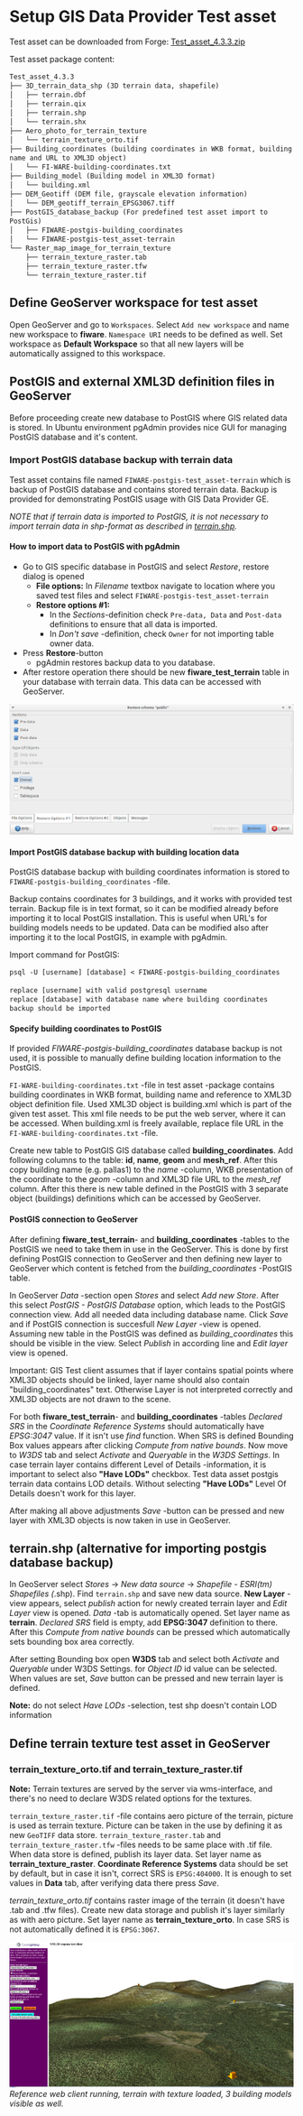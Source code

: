 # Setup GIS Data Provider Test asset

Test asset can be downloaded from Forge:
[Test\_asset\_4.3.3.zip](https://forge.fiware.org/frs/download.php/1659/FIWARE-Test_asset_4.3.3.zip "https://forge.fiware.org/frs/download.php/1659/FIWARE-Test_asset_4.3.3.zip")


Test asset package content:
     
    Test_asset_4.3.3
    ├── 3D_terrain_data_shp (3D terrain data, shapefile)
    │   ├── terrain.dbf
    │   ├── terrain.qix
    │   ├── terrain.shp
    │   └── terrain.shx
    ├── Aero_photo_for_terrain_texture
    │   └── terrain_texture_orto.tif
    ├── Building_coordinates (building coordinates in WKB format, building name and URL to XML3D object)
    │   └── FI-WARE-building-coordinates.txt
    ├── Building_model (Building model in XML3D format)
    │   └── building.xml 
    ├── DEM_Geotiff (DEM file, grayscale elevation information)
    │   └── DEM_geotiff_terrain_EPSG3067.tiff
    ├── PostGIS_database_backup (For predefined test asset import to PostGis)
    │   ├── FIWARE-postgis-building_coordinates
    │   └── FIWARE-postgis-test_asset-terrain
    └── Raster_map_image_for_terrain_texture
        ├── terrain_texture_raster.tab
        ├── terrain_texture_raster.tfw
        └── terrain_texture_raster.tif





## Define GeoServer workspace for test asset

Open GeoServer and go to `Workspaces`. Select `Add new workspace` and name new workspace to **fiware**. `Namespace URI` needs to be defined as well. Set workspace as **Default Workspace** so that all new layers will be automatically assigned to this workspace.

## PostGIS and external XML3D definition files in GeoServer

Before proceeding create new database to PostGIS where GIS related data is stored. In Ubuntu environment pgAdmin provides nice GUI for managing PostGIS database and it's content.

### Import PostGIS database backup with terrain data

Test asset contains file named `FIWARE-postgis-test_asset-terrain` which is backup of PostGIS database and contains stored terrain data. Backup is provided for demonstrating PostGIS usage with GIS Data Provider GE.

*NOTE that if terrain data is imported to PostGIS, it is not necessary to import terrain data in shp-format as described in [terrain.shp](#terrain.shp).*

#### How to import data to PostGIS with pgAdmin
-   Go to GIS specific database in PostGIS and select *Restore*, restore dialog is opened
    -   **File options:** In *Filename* textbox navigate to location where you saved test files and select `FIWARE-postgis-test_asset-terrain`
    -   **Restore options \#1:**
        -   In the *Sections*-definition check `Pre-data, Data` and `Post-data` definitions to ensure that all data is  imported.
        -   In *Don't save* -definition, check `Owner` for not importing table owner data.
-   Press **Restore**-button
       -   pgAdmin restores backup data to you database.
-   After restore operation there should be new **fiware_test_terrain** table in your database with terrain data. This data can be accessed with GeoServer.

![](images/Postgis_import.png)

#### Import PostGIS database backup with building location data

PostGIS database backup with building coordinates information is stored to `FIWARE-postgis-building_coordinates` -file.

Backup contains coordinates for 3 buildings, and it works with provided test terrain. Backup file is in text format, so it can be modified already before importing it to local PostGIS installation. This is useful when URL's for building models needs to be updated. Data can be modified also after importing it to the local PostGIS, in example with pgAdmin.

Import command for PostGIS:

    psql -U [username] [database] < FIWARE-postgis-building_coordinates

    replace [username] with valid postgresql username
    replace [database] with database name where building coordinates backup should be imported


#### Specify building coordinates to PostGIS

If provided *FIWARE-postgis-building\_coordinates* database backup is not used, it is possible to manually define building location information to the PostGIS.

`FI-WARE-building-coordinates.txt` -file in test asset -package contains building coordinates in WKB format, building name and reference to XML3D object definition file. Used XML3D object is building.xml which is part of the given test asset. This xml file needs to be put the web server, where it can be accessed. When building.xml is freely available, replace file URL in the `FI-WARE-building-coordinates.txt` -file.

Create new table to PostGIS GIS database called **building_coordinates**. Add following columns to the table: **id**, **name**, **geom** and **mesh\_ref**. After this copy building name (e.g. pallas1) to the *name* -column, WKB presentation of the coordinate to the *geom* -column and XML3D file URL to the *mesh\_ref* column. After this there is new table defined in the PostGIS with 3 separate object (buildings) definitions which can be accessed by GeoServer.

#### PostGIS connection to GeoServer

After defining **fiware_test_terrain**- and **building_coordinates** -tables to the PostGIS we need to take them in use in the GeoServer. This is done by first defining PostGIS connection to GeoServer and then defining new layer to GeoServer which content is fetched from the *building_coordinates* -PostGIS table.

In GeoServer *Data* -section open *Stores* and select *Add new Store*. After this select *PostGIS - PostGIS Database* option, which leads to the PostGIS connection view. Add all needed data including database
name. Click *Save* and if PostGIS connection is succesfull *New Layer* -view is opened. Assuming new table in the PostGIS was defined as *building\_coordinates* this should be visible in the view. Select *Publish* in according line and *Edit layer* view is opened.

Important: GIS Test client assumes that if layer contains spatial points where XML3D objects should be linked, layer name should also contain "building\_coordinates" text. Otherwise Layer is not interpreted correctly and XML3D objects are not drawn to the scene.

For both **fiware\_test\_terrain**- and **building\_coordinates** -tables *Declared SRS* in the *Coordinate Reference Systems* should automatically have *EPSG:3047* value. If it isn't use *find* function. When SRS is defined Bounding Box values appears after clicking *Compute from native bounds*. Now move to *W3DS* tab and select *Activate* and *Queryable* in the *W3DS Settings*. In case terrain layer contains different Level of Details -information, it is important to select also **"Have LODs"** checkbox. Test data asset postgis terrain data contains LOD details. Without selecting **"Have LODs"** Level Of Details doesn't work for this layer.

After making all above adjustments *Save* -button can be pressed and new layer with XML3D objects is now taken in use in GeoServer.


<a name="terrain.shp"></a>
## terrain.shp (alternative for importing postgis database backup)

In GeoServer select *Stores* -\> *New data source* -\> *Shapefile - ESRI(tm) Shapefiles (*.shp). Find `terrain.shp` and save new data source. **New Layer** -view appears, select *publish* action for newly created terrain layer and *Edit Layer* view is opened. *Data* -tab is automatically opened. Set layer name as **terrain**. *Declared SRS* field is empty, add **EPSG:3047** definition to there. After this *Compute from native bounds* can be pressed which automatically sets bounding box area correctly.

After setting Bounding box open **W3DS** tab and select both *Activate* and *Queryable* under W3DS Settings. for *Object ID* id value can be selected. When values are set, *Save* button can be pressed and new terrain layer is defined. 

**Note:** do not select *Have LODs* -selection, test shp doesn't contain LOD information


## Define terrain texture test asset in GeoServer

### terrain\_texture\_orto.tif and terrain\_texture\_raster.tif

**Note:** Terrain textures are served by the server via wms-interface, and
there's no need to declare W3DS related options for the textures. 

`terrain_texture_raster.tif` -file contains aero picture of the terrain, picture is used as terrain texture. Picture can be taken in the use by defining it as new `GeoTIFF` data store. `terrain_texture_raster.tab` and `terrain_texture_raster.tfw` -files needs to be same place with .tif file. When data store is defined,
publish its layer data. Set layer name as **terrain_texture_raster**. **Coordinate Reference Systems** data should be set by default, but in case it isn't, correct SRS is `EPSG:404000`. It is enough to set values
in **Data** tab, after verifying data there press *Save*.

*terrain_texture_orto.tif* contains raster image of the terrain (it doesn't have .tab and .tfw files). Create new data storage and publish it's layer similarly as with aero picture. Set layer name as **terrain_texture_orto**. In case SRS is not automatically defined it is `EPSG:3067`.

![](images/RefClientLoaded.png)
 *Reference web client running, terrain with texture loaded, 3 building
models visible as well.*